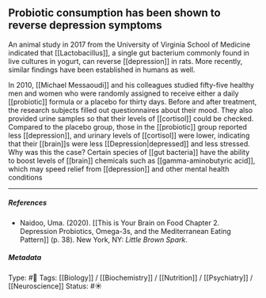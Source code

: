 ## Probiotic consumption has been shown to reverse depression symptoms  # 

An animal study in 2017 from the University of Virginia School of Medicine indicated that [[Lactobacillus]], a single gut bacterium commonly found in live cultures in yogurt, can reverse [[depression]] in rats. More recently, similar findings have been established in humans as well. 

In 2010, [[Michael Messaoudi]] and his colleagues studied fifty-five healthy men and women who were randomly assigned to receive either a daily [[probiotic]] formula or a placebo for thirty days. Before and after treatment, the research subjects filled out questionnaires about their mood. They also provided urine samples so that their levels of [[cortisol]] could be checked. Compared to the placebo group, those in the [[probiotic]] group reported less [[depression]], and urinary levels of [[cortisol]] were lower, indicating that their [[brain]]s were less [[Depression|depressed]] and less stressed. Why was this the case? Certain species of [[gut bacteria]] have the ability to boost levels of [[brain]] chemicals such as [[gamma-aminobutyric acid]], which may speed relief from [[depression]] and other mental health conditions

___

##### References

- Naidoo, Uma. (2020). [[This is Your Brain on Food Chapter 2. Depression Probiotics, Omega-3s, and the Mediterranean Eating Pattern]] (p. 38). New York, NY: _Little Brown Spark_.

##### Metadata

Type: #🔴 
Tags: [[Biology]] / [[Biochemistry]] / [[Nutrition]] / [[Psychiatry]] / [[Neuroscience]]
Status: #☀️ 